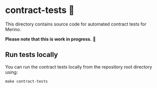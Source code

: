 # contract-tests 🤖

This directory contains source code for automated contract tests for Merino.

**Please note that this is work in progress.** 🚧

## Run tests locally

You can run the contract tests locally from the repository root directory using:

```text
make contract-tests
```
